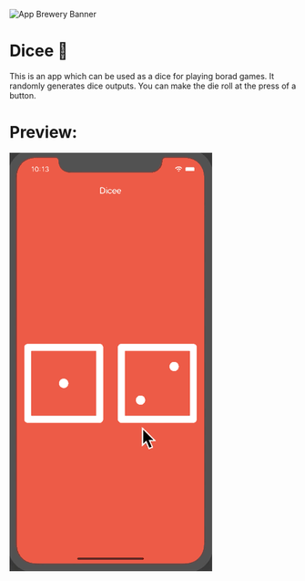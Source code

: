 ![App Brewery Banner](https://github.com/londonappbrewery/Images/blob/master/AppBreweryBanner.png)


# Dicee 🎲

This is an app which can be used as a dice for playing borad games. It randomly generates dice outputs.
You can make the die roll at the press of a button.
# Preview:
![Finished App](https://github.com/pawarhrishi21/Flutter-Applications-hp21/blob/master/dicee-flutter/dicee-demo.gif)

